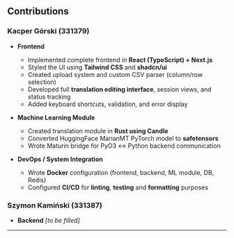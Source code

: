 ## Contributions

### Kacper Górski (331379)

- **Frontend**
  - Implemented complete frontend in **React (TypeScript) + Next.js**
  - Styled the UI using **Tailwind CSS** and **shadcn/ui**
  - Created upload system and custom CSV parser (column/row selection)
  - Developed full **translation editing interface**, session views, and status tracking
  - Added keyboard shortcuts, validation, and error display

- **Machine Learning Module**
  - Created translation module in **Rust using Candle**
  - Converted HuggingFace MarianMT PyTorch model to **safetensors**
  - Wrote Maturin bridge for PyO3 ↔ Python backend communication

- **DevOps / System Integration**
  - Wrote **Docker** configuration (frontend, backend, ML module, DB, Redis)
  - Configured **CI/CD** for **linting**, **testing** and **formatting** purposes

### Szymon Kamiński (331387)

- **Backend**
  _[to be filled]_

---